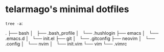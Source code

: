 # telarmago's minimal dotfiles

`tree -a`:

.
├── bash
│   ├── .bash_profile
│   └── .hushlogin
├── emacs
│   └── .emacs.d
│       └── init.el
├── git
│   └── .gitconfig
├── neovim
│   └── .config
│       └── nvim
│           └── init.vim
└── vim
    └── .vimrc

